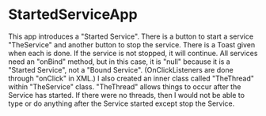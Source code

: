 # StartedServiceApp
This app introduces a "Started Service".  There is a button to start a service "TheService" and another button to stop the service. There is a Toast given when each is done.  If the service is not stopped, it will continue.  All services need an "onBind" method, but in this case, it is "null" because it is a "Started Service", not a "Bound Service".  (OnClickListeners are done through "onClick" in XML.)  I also created an inner class called "TheThread" within "TheService" class.  "TheThread" allows things to occur after the Service has started.  If there were no threads, then I would not be able to type or do anything after the Service started except stop the Service.
